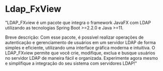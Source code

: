 # Ldap_FxView
"LDAP_FXview é um pacote que integra o framework JavaFX com LDAP utilizando as tecnologias Spring Boot >=2.2.0 e Java >=11.

Breve descrição:
Com esse pacote, é possível realizar operações de autenticação e gerenciamento de usuários em um servidor LDAP de forma simples e eficiente, utilizando uma interface gráfica moderna e intuitiva. O LDAP_FXview permite que você crie, modifique, exclua e busque usuários no servidor LDAP de maneira fácil e organizada. Experimente agora mesmo e simplifique a integração do seu sistema com servidores LDAP!"
